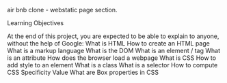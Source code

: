 air bnb clone - webstatic page section.

Learning Objectives

At the end of this project, you are expected to be able to explain to anyone, without the help of Google:
    What is HTML
    How to create an HTML page
    What is a markup language
    What is the DOM
    What is an element / tag
    What is an attribute
    How does the browser load a webpage
    What is CSS
    How to add style to an element
    What is a class
    What is a selector
    How to compute CSS Specificity Value
    What are Box properties in CSS

